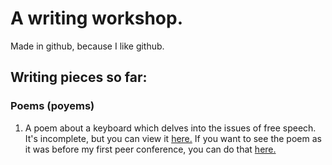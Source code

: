 # A writing workshop.

Made in github, because I like github.

## Writing pieces so far:

### Poems (poyems)

1. A poem about a keyboard which delves into the issues of free speech. It's incomplete, but you can view it [here.](keyboard-poem.txt) If you want to see the poem as it was before my first peer conference, you can do that [here.](github.com/thecakeisalie25/writing-workshop/blob/493ff302ce2e597ee898698ca31b53a3cb9399c8/keyboard-poem.txt)
